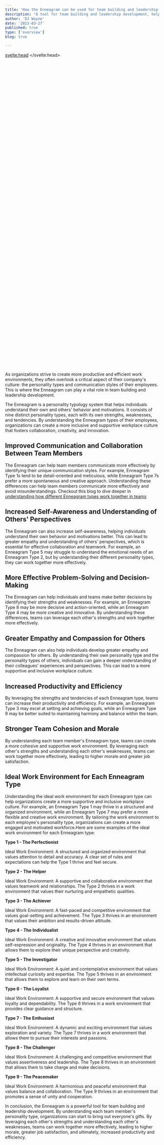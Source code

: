 ```yaml
---
title: 'How the Enneagram can be used for team building and leadership development'
description: "A tool for team building and leadership development, helping to improve communication, collaboration, and productivity"
author: 'DJ Wayne'
date: '2023-03-27'
published: true
type: ['overview']
blog: true

---
```


<svelte:head>
  <meta property="og:image" content="https://9takes.com/blogs/working-in-teams.webp" />
</svelte:head>
<script>
	import  PopCard  from "../../lib/components/atoms/PopCard.svelte";
</script>
<div
	style="display: flex;
    justify-content: center;
	height: 100vh;
	max-height: 1000px;"
>
	<PopCard
		image={`/blogs/working-in-teams.webp`}
		showIcon={false}
		text=""
		subtext=""
	/>
</div>


As organizations strive to create more productive and efficient work environments, they often overlook a critical aspect of their company's culture: the personality types and communication styles of their employees. This is where the Enneagram can play a vital role in team building and leadership development.

The Enneagram is a personality typology system that helps individuals understand their own and others' behavior and motivations. It consists of nine distinct personality types, each with its own strengths, weaknesses, and tendencies. By understanding the Enneagram types of their employees, organizations can create a more inclusive and supportive workplace culture that fosters collaboration, creativity, and innovation.

## Improved Communication and Collaboration Between Team Members

The Enneagram can help team members communicate more effectively by identifying their unique communication styles. For example, Enneagram Type 1s tend to be detail-oriented and meticulous, while Enneagram Type 7s prefer a more spontaneous and creative approach. Understanding these differences can help team members communicate more effectively and avoid misunderstandings. Checkout this blog to dive deeper in <a href="working-in-teams" >understanding how different Enneagram types work together in teams</a>

## Increased Self-Awareness and Understanding of Others' Perspectives

The Enneagram can also increase self-awareness, helping individuals understand their own behavior and motivations better. This can lead to greater empathy and understanding of others' perspectives, which is essential for effective collaboration and teamwork. For example, an Enneagram Type 5 may struggle to understand the emotional needs of an Enneagram Type 2, but by understanding their different personality types, they can work together more effectively.

## More Effective Problem-Solving and Decision-Making

The Enneagram can help individuals and teams make better decisions by identifying their strengths and weaknesses. For example, an Enneagram Type 8 may be more decisive and action-oriented, while an Enneagram Type 4 may be more creative and innovative. By understanding these differences, teams can leverage each other's strengths and work together more effectively. 

## Greater Empathy and Compassion for Others

The Enneagram can also help individuals develop greater empathy and compassion for others. By understanding their own personality type and the personality types of others, individuals can gain a deeper understanding of their colleagues' experiences and perspectives. This can lead to a more supportive and inclusive workplace culture.

## Increased Productivity and Efficiency

By leveraging the strengths and tendencies of each Enneagram type, teams can increase their productivity and efficiency. For example, an Enneagram Type 3 may excel at setting and achieving goals, while an Enneagram Type 9 may be better suited to maintaining harmony and balance within the team.

## Stronger Team Cohesion and Morale

By understanding each team member's Enneagram type, teams can create a more cohesive and supportive work environment. By leveraging each other's strengths and understanding each other's weaknesses, teams can work together more effectively, leading to higher morale and greater job satisfaction.

## Ideal Work Environment for Each Enneagram Type

Understanding the ideal work environment for each Enneagram type can help organizations create a more supportive and inclusive workplace culture. For example, an Enneagram Type 1 may thrive in a structured and organized environment, while an Enneagram Type 7 may prefer a more flexible and creative work environment. By tailoring the work environment to each employee's personality type, organizations can create a more engaged and motivated workforce.Here are some examples of the ideal work environment for each Enneagram type:

**Type 1 - The Perfectionist**

Ideal Work Environment: A structured and organized environment that values attention to detail and accuracy. A clear set of rules and expectations can help the Type 1 thrive and feel secure.

**Type 2 - The Helper**

Ideal Work Environment: A supportive and collaborative environment that values teamwork and relationships. The Type 2 thrives in a work environment that values their nurturing and empathetic qualities.

**Type 3 - The Achiever**

Ideal Work Environment: A fast-paced and competitive environment that values goal-setting and achievement. The Type 3 thrives in an environment that values their ambition and results-driven attitude.

**Type 4 - The Individualist**

Ideal Work Environment: A creative and innovative environment that values self-expression and originality. The Type 4 thrives in an environment that allows them to explore their unique perspective and creativity.

**Type 5 - The Investigator**

Ideal Work Environment: A quiet and contemplative environment that values intellectual curiosity and expertise. The Type 5 thrives in an environment that allows them to explore and learn on their own terms.

**Type 6 - The Loyalist**

Ideal Work Environment: A supportive and secure environment that values loyalty and dependability. The Type 6 thrives in a work environment that provides clear guidance and structure.

**Type 7 - The Enthusiast**

Ideal Work Environment: A dynamic and exciting environment that values exploration and variety. The Type 7 thrives in a work environment that allows them to pursue their interests and passions.

**Type 8 - The Challenger**

Ideal Work Environment: A challenging and competitive environment that values assertiveness and leadership. The Type 8 thrives in an environment that allows them to take charge and make decisions.

**Type 9 - The Peacemaker**

Ideal Work Environment: A harmonious and peaceful environment that values balance and collaboration. The Type 9 thrives in an environment that promotes a sense of unity and cooperation.

In conclusion, the Enneagram is a powerful tool for team building and leadership development. By understanding each team member's personality type, organizations can start to bring out everyone's gifts. By leveraging each other's strengths and understanding each other's weaknesses, teams can work together more effectively, leading to higher morale, greater job satisfaction, and ultimately, increased productivity and efficiency.


<div>
<script type="application/ld+json">

{
  "@type": "http://schema.org/BlogPosting",
  "http://schema.org/articleBody": "As organizations strive to create more productive and efficient work environments, they often overlook a critical aspect of their company's culture: the personality types and communication styles of their employees. This is where the Enneagram can play a vital role in team building and leadership development. ...",
  "http://schema.org/articleSection": "Team Building",
  "http://schema.org/author": {
    "@type": "http://schema.org/Person",
    "http://schema.org/name": "DJ"
  },
  "http://schema.org/dateModified": {
    "@type": "http://schema.org/Date",
    "@value": "2023-03-01T00:00:00-07:00"
  },
  "http://schema.org/datePublished": {
    "@type": "http://schema.org/Date",
    "@value": "2023-03-17T00:00:00-07:00"
  },
  "http://schema.org/description": "Learn how the Enneagram can help organizations create a more inclusive and supportive workplace culture that fosters collaboration, creativity, and innovation.",
  "http://schema.org/headline": "Using the Enneagram for Team Building and Leadership Development",
  "http://schema.org/image": {
    "@type": "http://schema.org/ImageObject",
    "http://schema.org/height": "630",
    "http://schema.org/url": {
      "@id": "https://9takes.com/blogs/working-in-teams.webp"
    },
    "http://schema.org/width": "1200"
  },
  "http://schema.org/mainEntityOfPage": {
    "@id": "https://9takes.com/blog/enneagram/workplace-team-building",
    "@type": "http://schema.org/WebPage"
  },
  "http://schema.org/publisher": {
    "@type": "http://schema.org/Organization",
    "http://schema.org/logo": {
      "@type": "http://schema.org/ImageObject",
      "http://schema.org/url": {
        "@id": "https://9takes.com/enneagram.svg"
      }
    },
    "http://schema.org/name": "9Takes"
  }
}
</script>
</div>
